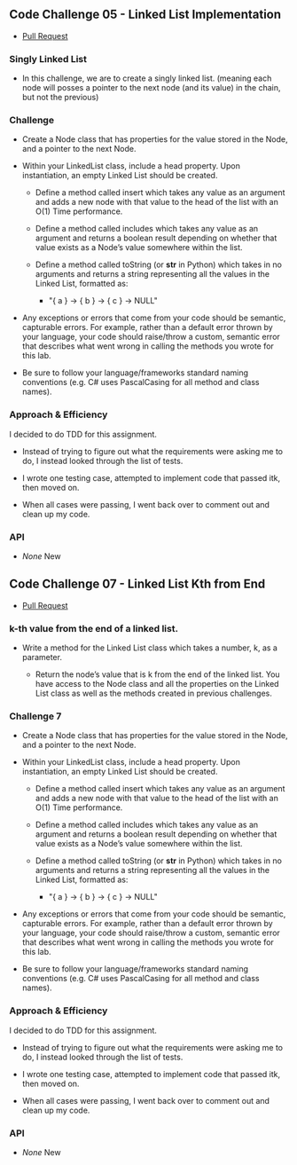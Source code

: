 ## Code Challenge 05 - Linked List Implementation

- [Pull Request](https://github.com/micgreene/data-structures-and-algorithms/pull/20)

### Singly Linked List

- In this challenge, we are to create a singly linked list. (meaning each node will posses a pointer to the next node (and its value) in the chain, but not the previous)

### Challenge

- Create a Node class that has properties for the value stored in the Node, and a pointer to the next Node.

- Within your LinkedList class, include a head property. Upon instantiation, an empty Linked List should be created.
  - Define a method called insert which takes any value as an argument and adds a new node with that value to the head of the list with an O(1) Time performance.

  - Define a method called includes which takes any value as an argument and returns a boolean result depending on whether that value exists as a Node’s value somewhere within the list.

  - Define a method called toString (or __str__ in Python) which takes in no arguments and returns a string representing all the values in the Linked List, formatted as:
    - "{ a } -> { b } -> { c } -> NULL"

- Any exceptions or errors that come from your code should be semantic, capturable errors. For example, rather than a default error thrown by your language, your code should raise/throw a custom, semantic error that describes what went wrong in calling the methods you wrote for this lab.

- Be sure to follow your language/frameworks standard naming conventions (e.g. C# uses PascalCasing for all method and class names).

### Approach & Efficiency

I decided to do TDD for this assignment.

- Instead of trying to figure out what the requirements were asking me to do, I instead looked through the list of tests.
  
- I wrote one testing case, attempted to implement code that passed itk, then moved on.

- When all cases were passing, I went back over to comment out and clean up my code.

### API

- *None* New

## Code Challenge 07 - Linked List Kth from End

- [Pull Request](https://github.com/micgreene/data-structures-and-algorithms/pull/20)

### k-th value from the end of a linked list.

- Write a method for the Linked List class which takes a number, k, as a parameter.

  - Return the node’s value that is k from the end of the linked list. You have access to the Node class and all the properties on the Linked List class as well as the methods created in previous challenges.

### Challenge 7

- Create a Node class that has properties for the value stored in the Node, and a pointer to the next Node.

- Within your LinkedList class, include a head property. Upon instantiation, an empty Linked List should be created.
  - Define a method called insert which takes any value as an argument and adds a new node with that value to the head of the list with an O(1) Time performance.

  - Define a method called includes which takes any value as an argument and returns a boolean result depending on whether that value exists as a Node’s value somewhere within the list.

  - Define a method called toString (or __str__ in Python) which takes in no arguments and returns a string representing all the values in the Linked List, formatted as:
    - "{ a } -> { b } -> { c } -> NULL"

- Any exceptions or errors that come from your code should be semantic, capturable errors. For example, rather than a default error thrown by your language, your code should raise/throw a custom, semantic error that describes what went wrong in calling the methods you wrote for this lab.

- Be sure to follow your language/frameworks standard naming conventions (e.g. C# uses PascalCasing for all method and class names).

### Approach & Efficiency

I decided to do TDD for this assignment.

- Instead of trying to figure out what the requirements were asking me to do, I instead looked through the list of tests.
  
- I wrote one testing case, attempted to implement code that passed itk, then moved on.

- When all cases were passing, I went back over to comment out and clean up my code.

### API

- *None* New
